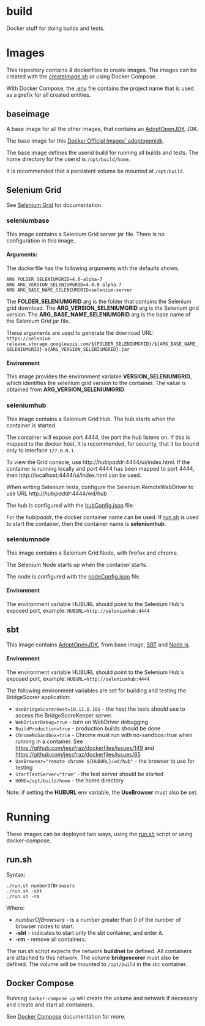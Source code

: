 # build

Docker stuff for doing builds and tests.

# Images

This repository contains 4 dockerfiles to create images.  The images can be created with the [createImage.sh](createImage.sh) or using Docker Compose.

With Docker Compose, the [.env](.env) file contains the project name that is used as a prefix for all created entities.

## baseimage

A base image for all the other images, that contains an [AdoptOpenJDK](https://adoptopenjdk.net/) JDK.

The base image for this [Docker Official Images' adoptopenjdk](https://hub.docker.com/_/adoptopenjdk/).

The base image defines the userid build for running all builds and tests.  The home directory for the userid is `/opt/build/home`.

It is recommended that a persistent volume be mounted at `/opt/build`.

## Selenium Grid

See [Selenium Grid](https://www.selenium.dev/documentation/en/grid/) for documentation.

### seleniumbase

This image contains a Selenium Grid server jar file.  There is no configuration in this image.

#### Arguments:

The dockerfile has the following arguments with the defaults shown.

    ARG FOLDER_SELENIUMGRID=4.0-alpha-7
    ARG ARG_VERSION_SELENIUMGRID=4.0.0-alpha-7
    ARG ARG_BASE_NAME_SELENIUMGRID=selenium-server

The **FOLDER_SELENIUMGRID** arg is the folder that contains the Selenium grid download.
The **ARG_VERSION_SELENIUMGRID** arg is the Selenium grid version.
The **ARG_BASE_NAME_SELENIUMGRID** arg is the base name of the Selenium Grid jar file.

These arguments are used to generate the download URL: `https://selenium-release.storage.googleapis.com/${FOLDER_SELENIUMGRID}/${ARG_BASE_NAME_SELENIUMGRID}-${ARG_VERSION_SELENIUMGRID}.jar`

#### Environment

This image provides the environment variable **VERSION_SELENIUMGRID**, which identifies the selenium grid version to the container.  The value is obtained from **ARG_VERSION_SELENIUMGRID**.

### seleniumhub

This image contains a Selenium Grid Hub.  The hub starts when the container is started.

The container will expose port 4444, the port the hub listens on.  If this is mapped to the docker host, it is recommended, for security, that it be bound only to interface `127.0.0.1`.

To view the Grid console, use http://*hubipaddr*:4444/ui/index.html.  If the container is running locally and port 4444 has been mapped to port 4444, then http://localhost:4444/ui/index.html can be used.

When writing Selenium tests, configure the Selenium RemoteWebDriver to use URL http://*hubipaddr*:4444/wd/hub

The hub is configured with the [hubConfig.json](seleniumhub/hubConfig.json) file.

For the *hubipaddr*, the docker container name can be used.  If [run.sh](run.sh) is used to start the container, then the container name is **seleniumhub**.

### seleniumnode

This image contains a Selenium Grid Node, with firefox and chrome.

The Selenium Node starts up when the container starts.

The node is configured with the [nodeConfig.json](seleniumnode/nodeConfig.json) file.

#### Environment

The environment variable HUBURL should point to the Selenium Hub's exposed port, example:
`HUBURL=http://seleniumhub:4444`

## sbt

This image contains [AdoptOpenJDK](https://adoptopenjdk.net/), from base image, [SBT](https://www.scala-sbt.org/) and [Node.js](https://nodejs.org/en/).

#### Environment

The environment variable HUBURL should point to the Selenium Hub's exposed port, example:
`HUBURL=http://seleniumhub:4444`

The following environment variables are set for building and testing the BridgeScorer application:

- `UseBridgeScorerHost=10.11.0.101` - the host the tests should use to access the BridgeScoreKeeper server.
- `WebDriverDebug=true` - turn on WebDriver debugging
- `BuildProduction=true` - production builds should be done
- `ChromeNoSandbox=true` - Chrome must run with no-sandbox=true when running in a container.  See https://github.com/jessfraz/dockerfiles/issues/149 and https://github.com/jessfraz/dockerfiles/issues/65
- `UseBrowser="remote chrome ${HUBURL}/wd/hub"` - the browser to use for testing
- `StartTestServer="true"` - the test server should be started
- `HOME=/opt/build/home` - the home directory

Note: if setting the **HUBURL** env variable, the **UseBrowser** must also be set.

# Running

These images can be deployed two ways, using the [run.sh](run.sh) script or using docker-compose.

## run.sh

Syntax:

    ./run.sh numberOfBrowsers
    ./run.sh -sbt
    ./run.sh -rm

Where:
- *numberOfBrowsers* - is a number greater than 0 of the number of browser nodes to start.
- **-sbt** - indicates to start only the sbt container, and enter it.
- **-rm** - remove all containers.

The run.sh script expects the network **buildnet** be defined.  All containers are attached to this network.  The volume **bridgescorer** must also be defined.  The volume will be mounted to `/opt/build` in the `sbt` container.

## Docker Compose

Running `docker-compose up` will create the volume and network if necessary and create and start all containers.

See [Docker Compose](https://docs.docker.com/compose/) documentation for more.
